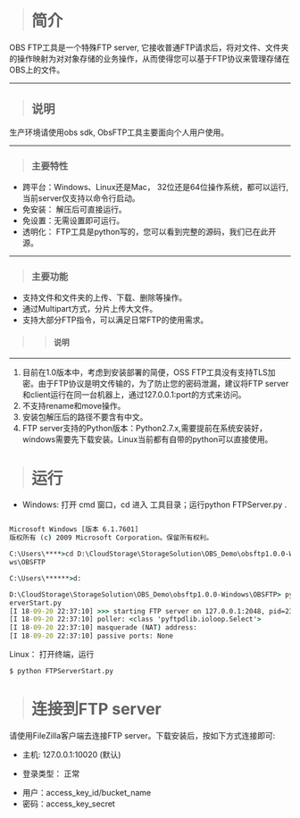> # 简介
OBS FTP工具是一个特殊FTP server, 它接收普通FTP请求后，将对文件、文件夹的操作映射为对对象存储的业务操作，从而使得您可以基于FTP协议来管理存储在OBS上的文件。
***
> ## 说明
生产环境请使用obs sdk, ObsFTP工具主要面向个人用户使用。
***
> ### 主要特性
* 跨平台：Windows、Linux还是Mac， 32位还是64位操作系统，都可以运行,当前server仅支持以命令行启动。
* 免安装： 解压后可直接运行。
* 免设置：无需设置即可运行。
* 透明化： FTP工具是python写的，您可以看到完整的源码，我们已在此开源。

***

> ### 主要功能
*  支持文件和文件夹的上传、下载、删除等操作。
* 通过Multipart方式，分片上传大文件。
* 支持大部分FTP指令，可以满足日常FTP的使用需求。

>> ####     说明
***
>>>
1. 目前在1.0版本中，考虑到安装部署的简便，OSS FTP工具没有支持TLS加密。由于FTP协议是明文传输的，为了防止您的密码泄漏，建议将FTP server和client运行在同一台机器上，通过127.0.0.1:port的方式来访问。
2. 不支持rename和move操作。
3. 安装包解压后的路径不要含有中文。
4. FTP server支持的Python版本：Python2.7.x,需要提前在系统安装好，windows需要先下载安装。Linux当前都有自带的python可以直接使用。

> # 运行

* Windows: 打开 cmd 窗口，cd 进入 工具目录；运行python FTPServer.py .

``` cmd

Microsoft Windows [版本 6.1.7601]
版权所有 (c) 2009 Microsoft Corporation。保留所有权利。

C:\Users\****>cd D:\CloudStorage\StorageSolution\OBS_Demo\obsftp1.0.0-Windo
ws\OBSFTP

C:\Users\******>d:

D:\CloudStorage\StorageSolution\OBS_Demo\obsftp1.0.0-Windows\OBSFTP> python FTPS
erverStart.py
[I 18-09-20 22:37:10] >>> starting FTP server on 127.0.0.1:2048, pid=23380 <<<
[I 18-09-20 22:37:10] poller: <class 'pyftpdlib.ioloop.Select'>
[I 18-09-20 22:37:10] masquerade (NAT) address:
[I 18-09-20 22:37:10] passive ports: None

``` 



Linux： 打开终端，运行
``` shell
$ python FTPServerStart.py
``` 

> # 连接到FTP server
请使用FileZilla客户端去连接FTP server。下载安装后，按如下方式连接即可:

+ 主机: 127.0.0.1:10020 (默认)
- 登录类型： 正常
+ 用户：access_key_id/bucket_name
+ 密码：access_key_secret
